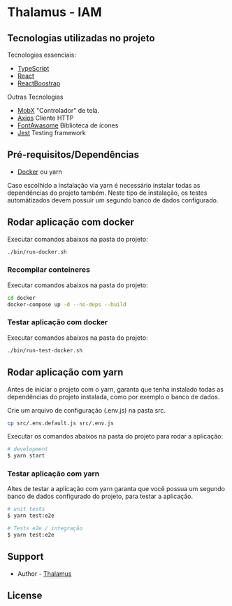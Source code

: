 # Thalamus - IAM

## Tecnologias utilizadas no projeto

Tecnologias essenciais:

- [TypeScript](https://www.typescriptlang.org/)
- [React](https://pt-br.reactjs.org/)
- [ReactBoostrap](https://react-bootstrap.github.io/)

Outras Tecnologias

- [MobX](https://mobx.js.org/README.html) "Controlador" de tela. 
- [Axios](https://www.npmjs.com/package/axios) Cliente HTTP
- [FontAwasome](https://fontawesome.com/how-to-use/on-the-web/using-with/react) Biblioteca de ícones
- [Jest](https://jestjs.io/) Testing framework


## Pré-requisitos/Dependências

- [Docker](https://www.docker.com/) ou yarn

Caso escolhido a instalação via yarn é necessário instalar todas as dependências do projeto também. Neste tipo de instalação, os testes automátizados devem possuir um segundo banco de dados configurado.


## Rodar aplicação com docker

Executar comandos abaixos na pasta do projeto:

```bash
./bin/run-docker.sh
```

### Recompilar conteineres

Executar comandos abaixos na pasta do projeto:

```bash
cd docker
docker-compose up -d --no-deps --build
```

### Testar aplicação com docker

Executar comandos abaixos na pasta do projeto:

```bash
./bin/run-test-docker.sh
```


## Rodar aplicação com yarn

Antes de iniciar o projeto com o yarn, garanta que tenha instalado todas as dependências do projeto instalada, como por exemplo o banco de dados.

Crie um arquivo de configuração (.env.js) na pasta src.

```bash
cp src/.env.default.js src/.env.js
```

Executar os comandos abaixos na pasta do projeto para rodar a aplicação:

```bash
# development
$ yarn start
```

### Testar aplicação com yarn

Altes de testar a aplicação com yarn garanta que você possua um segundo banco de dados configurado do projeto, para testar a aplicação.

```bash
# unit tests
$ yarn test:e2e

# Tests e2e / integração
$ yarn test:e2e
```

## Support

- Author - [Thalamus](http://thalamus.digital/)

## License